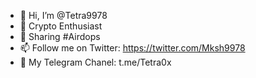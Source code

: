 - 👋 Hi, I’m @Tetra9978
- 👀 Crypto Enthusiast
- 💞️ Sharing #Airdops 
- 📫 Follow me on Twitter: https://twitter.com/Mksh9978
- 🌱 My Telegram Chanel: t.me/Tetra0x

<!---
Tetra9978/Tetra9978 is a ✨ special ✨ repository because its `README.md` (this file) appears on your GitHub profile.
You can click the Preview link to take a look at your changes.
--->
